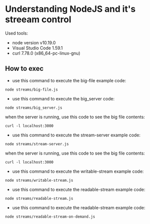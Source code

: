 # Understanding NodeJS and it's streeam control

Used tools:
- node version v10.19.0
- Visual Studio Code 1.59.1
- curl 7.78.0 (x86_64-pc-linux-gnu)

## How to exec

- use this command to execute the big-file example code:

`node streams/big-file.js`

- use this command to execute the big_server code:

`node streams/big_server.js`

when the server is running, use this code to see the big file contents:

`curl -l localhost:3000`

- use this command to execute the stream-server example code:

`node streams/stream-server.js`

when the server is running, use this code to see the big file contents:

`curl -l localhost:3000`

- use this command to execute the writable-stream example code:

`node streams/writable-stream.js`

- use this command to execute the readable-stream example code:

`node streams/readable-stream.js `

- use this command to execute the readable-stream example code:

`node streams/readable-stream-on-demand.js`
